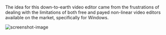 The idea for this down-to-earth video editor came from the frustrations of dealing with the limitations of both free and payed non-linear video editors available on the market, specifically for Windows.

![screenshot-image](https://i.ibb.co/X4PpjDB/Screenshot-vidka.png)